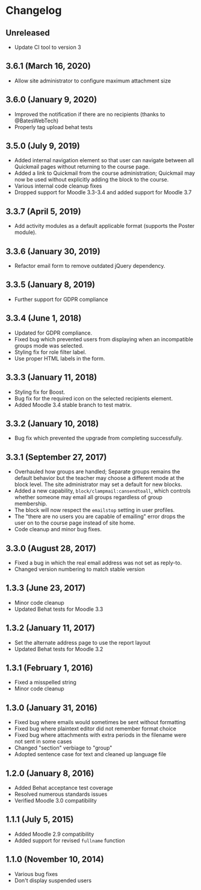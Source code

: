 # Changelog

## Unreleased

- Update CI tool to version 3

## 3.6.1 (March 16, 2020)

- Allow site administrator to configure maximum attachment size

## 3.6.0 (January 9, 2020)

- Improved the notification if there are no recipients (thanks to @BatesWebTech)
- Properly tag upload behat tests

## 3.5.0 (July 9, 2019)

- Added internal navigation element so that user can navigate between all Quickmail pages without returning to the course page.
- Added a link to Quickmail from the course administration; Quickmail may now be used without explicitly adding the block to the course.
- Various internal code cleanup fixes
- Dropped support for Moodle 3.3-3.4 and added support for Moodle 3.7

## 3.3.7 (April 5, 2019)

- Add activity modules as a default applicable format (supports the Poster module).

## 3.3.6 (January 30, 2019)

- Refactor email form to remove outdated jQuery dependency.

## 3.3.5 (January 8, 2019)

- Further support for GDPR compliance

## 3.3.4 (June 1, 2018)

- Updated for GDPR compliance.
- Fixed bug which prevented users from displaying when an incompatible groups mode was selected.
- Styling fix for role filter label.
- Use proper HTML labels in the form.

## 3.3.3 (January 11, 2018)

- Styling fix for Boost.
- Bug fix for the required icon on the selected recipients element.
- Added Moodle 3.4 stable branch to test matrix.

## 3.3.2 (January 10, 2018)

- Bug fix which prevented the upgrade from completing successfully.

## 3.3.1 (September 27, 2017)

- Overhauled how groups are handled; Separate groups remains the default behavior but the teacher may choose a different mode at the block level. The site administrator may set a default for new blocks.
- Added a new capability, `block/clampmail:cansendtoall`, which controls whether someone may email all groups regardless of group membership.
- The block will now respect the `emailstop` setting in user profiles.
- The "there are no users you are capable of emailing" error drops the user on to the course page instead of site home.
- Code cleanup and minor bug fixes.

## 3.3.0 (August 28, 2017)

- Fixed a bug in which the real email address was not set as reply-to.
- Changed version numbering to match stable version

## 1.3.3 (June 23, 2017)

- Minor code cleanup
- Updated Behat tests for Moodle 3.3

## 1.3.2 (January 11, 2017)

- Set the alternate address page to use the report layout
- Updated Behat tests for Moodle 3.2

## 1.3.1 (February 1, 2016)

- Fixed a misspelled string
- Minor code cleanup

## 1.3.0 (January 31, 2016)

- Fixed bug where emails would sometimes be sent without formatting
- Fixed bug where plaintext editor did not remember format choice
- Fixed bug where attachments with extra periods in the filename were not sent in some cases
- Changed "section" verbiage to "group"
- Adopted sentence case for text and cleaned up language file

## 1.2.0 (January 8, 2016)

- Added Behat acceptance test coverage
- Resolved numerous standards issues
- Verified Moodle 3.0 compatibility

## 1.1.1 (July 5, 2015)

- Added Moodle 2.9 compatibility
- Added support for revised `fullname` function

## 1.1.0 (November 10, 2014)

- Various bug fixes
- Don't display suspended users
